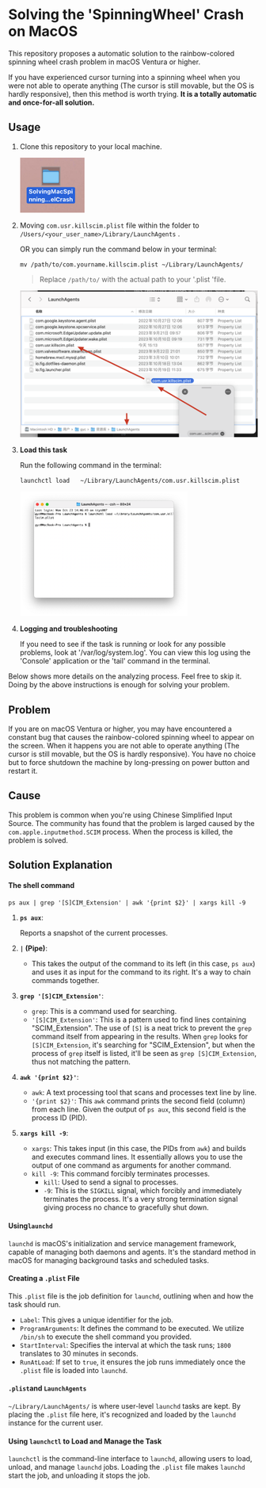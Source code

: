 # Solving the 'SpinningWheel' Crash on MacOS

This repository proposes a automatic solution to the rainbow-colored spinning wheel crash problem in macOS Ventura or higher.

If you have experienced cursor turning into a spinning wheel when you were not able to operate anything (The cursor is still movable, but the OS is hardly responsive), then this method is worth trying. **It is a totally automatic and once-for-all solution.** 

## Usage

1. Clone this repository to your local machine.

   <img src="README.assets/image-20231023154428266.png" alt="image-20231023154428266" style="zoom:50%;" />

2. Moving `com.usr.killscim.plist` file within the folder to `/Users/<your_user_name>/Library/LaunchAgents` .

   OR you can simply run the command below in your terminal:

   ```
   mv /path/to/com.yourname.killscim.plist ~/Library/LaunchAgents/
   ```

   > Replace `/path/to/` with the actual path to your '.plist 'file.

   ![image-20231023154631343](README.assets/image-20231023154631343.png)

3. **Load this task**

   Run the following command in the terminal:

   ```bash
   launchctl load 	~/Library/LaunchAgents/com.usr.killscim.plist
   ```

   <img src="README.assets/image-20231023170114059.png" alt="image-20231023170114059" style="zoom:33%;" />

4. **Logging and troubleshooting**

   If you need to see if the task is running or look for any possible problems, look at '/var/log/system.log'. You can view this log using the 'Console' application or the 'tail' command in the terminal.



Below shows more details on the analyzing process. Feel free to skip it. Doing by the above instructions is enough for solving your problem.

## Problem

If you are on macOS Ventura or higher, you may have encountered a constant bug that causes the rainbow-colored spinning wheel to appear on the screen. When it happens you are not able to operate anything (The cursor is still movable, but the OS is hardly responsive). You have no choice but to force shutdown the machine by long-pressing on power button and restart it.

## Cause

This problem is common when you're using Chinese Simplified Input Source. The community has found that the problem is larged caused by the `com.apple.inputmethod.SCIM` process. When the process is killed, the problem is solved. 

## Solution Explanation

#### **The shell command**

```
ps aux | grep '[S]CIM_Extension' | awk '{print $2}' | xargs kill -9
```

1. **`ps aux`**:
   
    Reports a snapshot of the current processes.
   
2. **`|` (Pipe)**:
   
   - This takes the output of the command to its left (in this case, `ps aux`) and uses it as input for the command to its right. It's a way to chain commands together.
   
3. **`grep '[S]CIM_Extension'`**:
   - `grep`: This is a command used for searching.
   - `'[S]CIM_Extension'`: This is a pattern used to find lines containing "SCIM_Extension". The use of `[S]` is a neat trick to prevent the `grep` command itself from appearing in the results. When `grep` looks for `[S]CIM_Extension`, it's searching for "SCIM_Extension", but when the process of `grep` itself is listed, it'll be seen as `grep [S]CIM_Extension`, thus not matching the pattern.

4. **`awk '{print $2}'`**:
   - `awk`: A text processing tool that scans and processes text line by line.
   - `'{print $2}'`: This `awk` command prints the second field (column) from each line. Given the output of `ps aux`, this second field is the process ID (PID).

5. **`xargs kill -9`**:
   
   - `xargs`: This takes input (in this case, the PIDs from `awk`) and builds and executes command lines. It essentially allows you to use the output of one command as arguments for another command.
   - `kill -9`: This command forcibly terminates processes. 
     - `kill`: Used to send a signal to processes.
     - `-9`: This is the `SIGKILL` signal, which forcibly and immediately terminates the process. It's a very strong termination signal giving process no chance to gracefully shut down.

#### **Using`launchd`**

`launchd` is macOS's initialization and service management framework, capable of managing both daemons and agents. It's the standard method in macOS for managing background tasks and scheduled tasks.

#### **Creating a `.plist` File**

This `.plist` file is the job definition for `launchd`, outlining when and how the task should run.

- `Label`: This gives a unique identifier for the job.
- `ProgramArguments`: It defines the command to be executed. We utilize `/bin/sh` to execute the shell command you provided.
- `StartInterval`: Specifies the interval at which the task runs; `1800` translates to 30 minutes in seconds.
- `RunAtLoad`: If set to `true`, it ensures the job runs immediately once the `.plist` file is loaded into `launchd`.

#### **`.plist`and `LaunchAgents`**

`~/Library/LaunchAgents/` is where user-level `launchd` tasks are kept. By placing the `.plist` file here, it's recognized and loaded by the `launchd` instance for the current user.

#### **Using `launchctl` to Load and Manage the Task**

`launchctl` is the command-line interface to `launchd`, allowing users to load, unload, and manage `launchd` jobs. Loading the `.plist` file makes `launchd` start the job, and unloading it stops the job.
